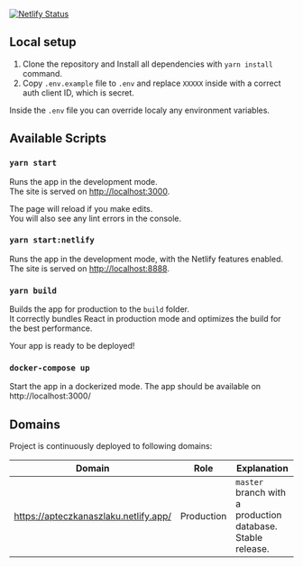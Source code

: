 [![Netlify Status](https://api.netlify.com/api/v1/badges/2c9f2f32-c413-4b16-95a4-92b8ac302928/deploy-status)](https://app.netlify.com/sites/wiating/deploys)

## Local setup

1. Clone the repository and Install all dependencies with `yarn install` command.
2. Copy `.env.example` file to `.env` and replace `XXXXX` inside with a correct
auth client ID, which is secret.

Inside the `.env` file you can override localy any environment variables.


## Available Scripts

### `yarn start`

Runs the app in the development mode.<br>
The site is served on [http://localhost:3000](http://localhost:3000).

The page will reload if you make edits.<br>
You will also see any lint errors in the console.

### `yarn start:netlify`

Runs the app in the development mode, with the Netlify features enabled.
The site is served on [http://localhost:8888](http://localhost:8888).

### `yarn build`

Builds the app for production to the `build` folder.<br>
It correctly bundles React in production mode and optimizes the build for the best performance.

Your app is ready to be deployed!

### `docker-compose up`

Start the app in a dockerized mode. The app should be available on http://localhost:3000/


## Domains

Project is continuously deployed to following domains:

| Domain                                | Role       | Explanation                                                                 |
|---------------------------------------|------------|-----------------------------------------------------------------------------|
| https://apteczkanaszlaku.netlify.app/ | Production | `master` branch with a production database. Stable release.                 |
